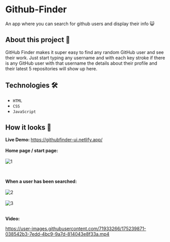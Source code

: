 # Github-Finder
An app where you can search for  github users and display their info 😺

## About this project 🚀
GitHub Finder makes it super easy to find any random GitHub user and see their work. Just start typing any username and with each key stroke if there is any GitHub user with that username the details about their profile and their latest 5 repositories will show up here.


## Technologies 🛠️
* `HTML`
* `CSS`
* `JavaScript`


## How it looks 👀

<strong>Live Demo: </strong> https://githubfinder-ui.netlify.app/ <br> <br> 
<strong>Home page / start page:</strong> <br> <br>
![1](https://user-images.githubusercontent.com/71933266/175239653-ce80c522-17f1-4a32-aa4a-13e4723d27ce.png)

<br>

<strong>When a user has been searched:</strong> <br> <br> 
![2](https://user-images.githubusercontent.com/71933266/175239684-ab73d3c8-07dc-4bc7-9baf-e29ec7715fcf.png)
<br><br>
 ![3](https://user-images.githubusercontent.com/71933266/175239691-e1db8e98-1eb5-464e-952c-a7f6143f0c60.png)
<br><br>

<strong>Video:</strong>


https://user-images.githubusercontent.com/71933266/175239871-038542b3-7edd-4bc9-9a7d-814043e8f33a.mp4


